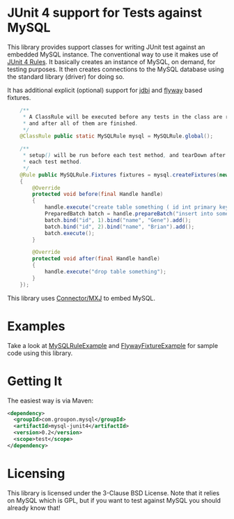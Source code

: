 # JUnit 4 support for Tests against MySQL

This library provides support classes for writing JUnit test against
an embedded MySQL instance. The conventional way to use it makes use
of [JUnit 4 Rules](https://github.com/junit-team/junit/wiki/Rules). It
basically creates an instance of MySQL, on demand, for testing
purposes. It then creates connections to the MySQL database using the
standard library (driver) for doing so.

It has additional explicit (optional) support for
[jdbi](http://jdbi.org/) and [flyway](http://flywaydb.org/) based
fixtures.

```java
    /**
     * A ClassRule will be executed before any tests in the class are run,
     * and after all of them are finished.
     */
    @ClassRule public static MySQLRule mysql = MySQLRule.global();

    /**
     * setup() will be run before each test method, and tearDown after
     * each test method.
     */
    @Rule public MySQLRule.Fixtures fixtures = mysql.createFixtures(new JDBIFixture()
    {
        @Override
        protected void before(final Handle handle)
        {
            handle.execute("create table something ( id int primary key, name varchar(255) )");
            PreparedBatch batch = handle.prepareBatch("insert into something (id, name) values (:id, :name)");
            batch.bind("id", 1).bind("name", "Gene").add();
            batch.bind("id", 2).bind("name", "Brian").add();
            batch.execute();
        }

        @Override
        protected void after(final Handle handle)
        {
            handle.execute("drop table something");
        }
    });
 ```

This library uses
[Connector/MXJ](http://dev.mysql.com/doc/connector-mxj/en/connector-mxj.html)
to embed MySQL.

# Examples

Take a look at
[MySQLRuleExample](https://github.com/groupon/mysql-junit4/blob/master/mysql-junit4/src/test/java/com/groupon/mysql/testing/MySQLRuleExample.java)
and
[FlywayFixtureExample](https://github.com/groupon/mysql-junit4/blob/master/mysql-junit4/src/test/java/com/groupon/mysql/testing/FlywayFixtureExample.java)
for sample code using this library.

# Getting It

The easiest way is via Maven:

```xml
<dependency>
  <groupId>com.groupon.mysql</groupId>
  <artifactId>mysql-junit4</artifactId>
  <version>0.2</version>
  <scope>test</scope>
</dependency>
```

# Licensing

This library is licensed under the 3-Clause BSD License. Note that it
relies on MySQL which is GPL, but if you want to test against MySQL
you should already know that!
